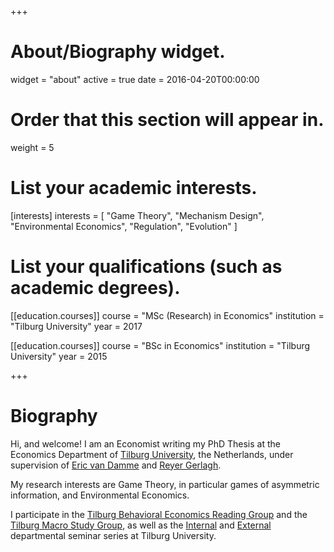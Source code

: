 +++
# About/Biography widget.
widget = "about"
active = true
date = 2016-04-20T00:00:00

# Order that this section will appear in.
weight = 5

# List your academic interests.
[interests]
  interests = [
    "Game Theory",
    "Mechanism Design",
    "Environmental Economics",
    "Regulation",
    "Evolution"
  ]

# List your qualifications (such as academic degrees).
  
[[education.courses]]
  course = "MSc (Research) in Economics"
  institution = "Tilburg University"
  year = 2017

[[education.courses]]
  course = "BSc in Economics"
  institution = "Tilburg University"
  year = 2015
 
+++

# Biography

Hi, and welcome! I am an Economist writing my PhD Thesis at the Economics Department of [Tilburg University](https://www.tilburguniversity.edu/), the Netherlands, under supervision of [Eric van Damme](https://research.tilburguniversity.edu/en/persons/eric-van-damme) and [Reyer Gerlagh](http://www.gerlagh.nl/).


My research interests are Game Theory, in particular games of asymmetric information, and Environmental Economics. 

I participate in the [Tilburg Behavioral Economics Reading Group](https://behavioralreadinggroup.weebly.com/) and the [Tilburg Macro Study Group](https://sites.google.com/site/macroreadingtilburg/home), as well as the [Internal](https://www.tilburguniversity.edu/about/schools/economics-and-management/news/events/seminars/economics-workshops/) and [External](https://www.tilburguniversity.edu/about/schools/economics-and-management/news/events/seminars/economics/) departmental seminar series at Tilburg University.
